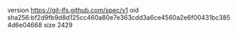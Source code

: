 version https://git-lfs.github.com/spec/v1
oid sha256:bf2d9fb9d8d125cc460a80e7e363cdd3a6ce4560a2e6f00431bc3854d6e04668
size 2429
